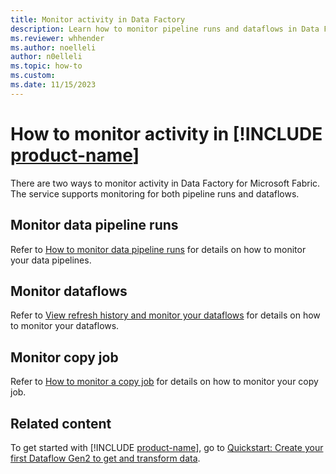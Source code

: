 ```yaml
---
title: Monitor activity in Data Factory
description: Learn how to monitor pipeline runs and dataflows in Data Factory for Microsoft Fabric.
ms.reviewer: whhender
ms.author: noelleli
author: n0elleli
ms.topic: how-to
ms.custom:
ms.date: 11/15/2023
---
```


# How to monitor activity in [!INCLUDE [product-name](../includes/product-name.md)]

There are two ways to monitor activity in Data Factory for Microsoft Fabric. The service supports monitoring for both pipeline runs and dataflows.

## Monitor data pipeline runs

Refer to [How to monitor data pipeline runs](monitor-pipeline-runs.md) for details on how to monitor your data pipelines.

## Monitor dataflows

Refer to [View refresh history and monitor your dataflows](dataflows-gen2-monitor.md) for details on how to monitor your dataflows.

## Monitor copy job

Refer to [How to monitor a copy job](monitor-copy-job.md) for details on how to monitor your copy job.

## Related content

To get started with [!INCLUDE [product-name](../includes/product-name.md)], go to [Quickstart: Create your first Dataflow Gen2 to get and transform data](create-first-dataflow-gen2.md).
